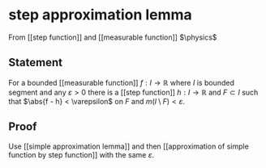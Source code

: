 # step approximation lemma
From [[step function]] and [[measurable function]]
$\physics$
## Statement
For a bounded [[measurable function]] $f: I \to \mathbb{R}$ where $I$ is bounded segment and any $\varepsilon > 0$ there is a [[step function]] $h: I \to \mathbb{R}$ and $F \subset I$ such that $\abs{f - h} < \varepsilon$ on $F$ and $m(I \setminus F) < \varepsilon$.

## Proof
Use [[simple approximation lemma]] and then [[approximation of simple function by step function]] with the same $\varepsilon$.